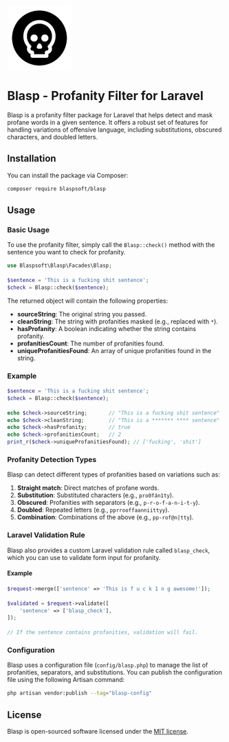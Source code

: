 <img src="./assets/icon.png" alt="Alt text" width="150" height="150"/>

# Blasp - Profanity Filter for Laravel

Blasp is a profanity filter package for Laravel that helps detect and mask profane words in a given sentence. It offers a robust set of features for handling variations of offensive language, including substitutions, obscured characters, and doubled letters.

## Installation

You can install the package via Composer:

```bash
composer require blaspsoft/blasp
```

## Usage

### Basic Usage

To use the profanity filter, simply call the `Blasp::check()` method with the sentence you want to check for profanity.

```php
use Blaspsoft\Blasp\Facades\Blasp;

$sentence = 'This is a fucking shit sentence';
$check = Blasp::check($sentence);
```

The returned object will contain the following properties:

- **sourceString**: The original string you passed.
- **cleanString**: The string with profanities masked (e.g., replaced with `*`).
- **hasProfanity**: A boolean indicating whether the string contains profanity.
- **profanitiesCount**: The number of profanities found.
- **uniqueProfanitiesFound**: An array of unique profanities found in the string.

### Example

```php
$sentence = 'This is a fucking shit sentence';
$check = Blasp::check($sentence);

echo $check->sourceString;       // "This is a fucking shit sentence"
echo $check->cleanString;        // "This is a ******* **** sentence"
echo $check->hasProfanity;       // true
echo $check->profanitiesCount;   // 2
print_r($check->uniqueProfanitiesFound); // ['fucking', 'shit']
```

### Profanity Detection Types

Blasp can detect different types of profanities based on variations such as:

1. **Straight match**: Direct matches of profane words.
2. **Substitution**: Substituted characters (e.g., `pro0fán1ty`).
3. **Obscured**: Profanities with separators (e.g., `p-r-o-f-a-n-i-t-y`).
4. **Doubled**: Repeated letters (e.g., `pprrooffaanniittyy`).
5. **Combination**: Combinations of the above (e.g., `pp-rof@n|tty`).

### Laravel Validation Rule

Blasp also provides a custom Laravel validation rule called `blasp_check`, which you can use to validate form input for profanity.

#### Example

```php
$request->merge(['sentence' => 'This is f u c k 1 n g awesome!']);

$validated = $request->validate([
    'sentence' => ['blasp_check'],
]);

// If the sentence contains profanities, validation will fail.
```

### Configuration

Blasp uses a configuration file (`config/blasp.php`) to manage the list of profanities, separators, and substitutions. You can publish the configuration file using the following Artisan command:

```bash
php artisan vendor:publish --tag="blasp-config"
```

## License

Blasp is open-sourced software licensed under the [MIT license](LICENSE).

